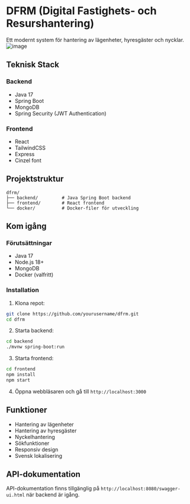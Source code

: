 # DFRM (Digital Fastighets- och Resurshantering)

Ett modernt system för hantering av lägenheter, hyresgäster och nycklar.
![image](https://github.com/user-attachments/assets/b5f2d656-3e36-4ade-b0cc-ec721e5afedc)

## Teknisk Stack

### Backend
- Java 17
- Spring Boot
- MongoDB
- Spring Security (JWT Authentication)

### Frontend
- React
- TailwindCSS
- Express
- Cinzel font

## Projektstruktur
```
dfrm/
├── backend/         # Java Spring Boot backend
├── frontend/        # React frontend
└── docker/          # Docker-filer för utveckling
```

## Kom igång

### Förutsättningar
- Java 17
- Node.js 18+
- MongoDB
- Docker (valfritt)

### Installation

1. Klona repot:
```bash
git clone https://github.com/yourusername/dfrm.git
cd dfrm
```

2. Starta backend:
```bash
cd backend
./mvnw spring-boot:run
```

3. Starta frontend:
```bash
cd frontend
npm install
npm start
```

4. Öppna webbläsaren och gå till `http://localhost:3000`

## Funktioner
- Hantering av lägenheter
- Hantering av hyresgäster
- Nyckelhantering
- Sökfunktioner
- Responsiv design
- Svensk lokalisering

## API-dokumentation
API-dokumentation finns tillgänglig på `http://localhost:8080/swagger-ui.html` när backend är igång. 
